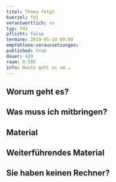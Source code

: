 ```yaml
---
titel: Thema folgt
kuerzel: fd1
verantwortlich: vs
typ: fd1
pflicht: false
termine: 2019-05-10 09:00
empfohlene-voraussetzungen: 
published: true
dauer: 420
raum: 0.505
info: Heute geht es um …
---
```


## Worum geht es?


## Was muss ich mitbringen?

## Material

## Weiterführendes Material

## Sie haben keinen Rechner?
